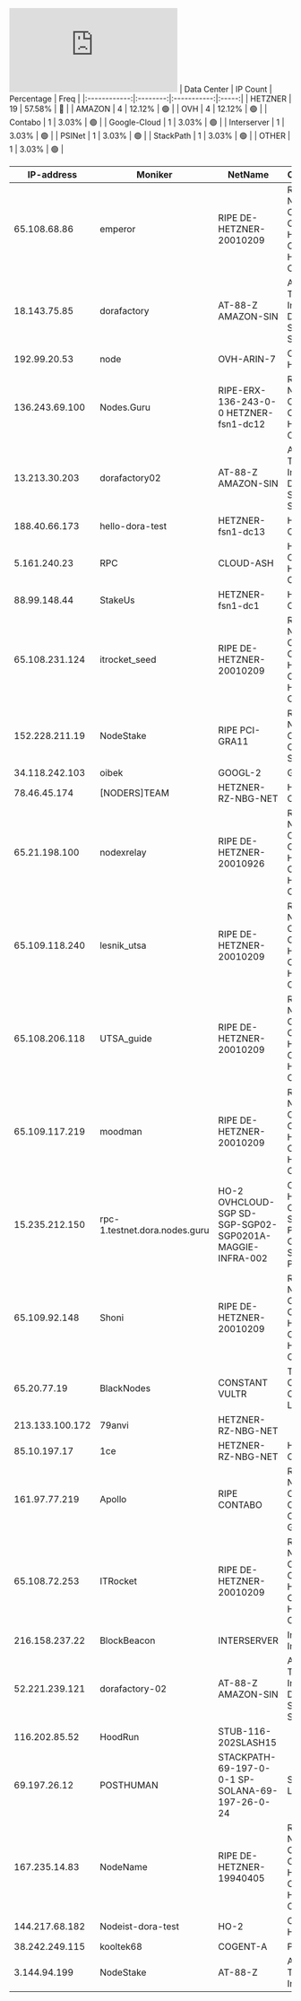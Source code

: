 ![Diagramm](https://github.com/obajay/StateSync-snapshots/blob/main/Projects/Dora/1/README.md)
| Data Center | IP Count | Percentage | Freq |
|:------------:|:--------:|:-----------:|:-----:|
| HETZNER | 19 | 57.58% | 🔴 |
| AMAZON | 4 | 12.12% | 🟢 |
| OVH | 4 | 12.12% | 🟢 |
| Contabo | 1 | 3.03% | 🟢 |
| Google-Cloud | 1 | 3.03% | 🟢 |
| Interserver | 1 | 3.03% | 🟢 |
| PSINet | 1 | 3.03% | 🟢 |
| StackPath | 1 | 3.03% | 🟢 |
| OTHER | 1 | 3.03% | 🟢 |

<!-- START_TABLE -->
| IP-address | Moniker | NetName | Organization |
|-------------|-------------|-------------|-------------|
| 65.108.68.86 | emperor | RIPE DE-HETZNER-20010209 | RIPE Network Coordination Centre Hetzner Online GmbH Hetzner Online GmbH |
| 18.143.75.85 | dorafactory | AT-88-Z AMAZON-SIN | Amazon Technologies Inc. Amazon Data Services Singapore |
| 192.99.20.53 | node | OVH-ARIN-7 | OVH Hosting, Inc. |
| 136.243.69.100 | Nodes.Guru | RIPE-ERX-136-243-0-0 HETZNER-fsn1-dc12 | RIPE Network Coordination Centre Hetzner Online GmbH |
| 13.213.30.203 | dorafactory02 | AT-88-Z AMAZON-SIN | Amazon Technologies Inc. Amazon Data Services Singapore |
| 188.40.66.173 | hello-dora-test | HETZNER-fsn1-dc13 | Hetzner Online GmbH |
| 5.161.240.23 | RPC | CLOUD-ASH | Hetzner Online GmbH Hetzner Online GmbH |
| 88.99.148.44 | StakeUs | HETZNER-fsn1-dc1 | Hetzner Online GmbH |
| 65.108.231.124 | itrocket_seed | RIPE DE-HETZNER-20010209 | RIPE Network Coordination Centre Hetzner Online GmbH Hetzner Online GmbH |
| 152.228.211.19 | NodeStake | RIPE PCI-GRA11 | RIPE Network Coordination Centre OVH SAS |
| 34.118.242.103 | oibek | GOOGL-2 | Google LLC |
| 78.46.45.174 | [NODERS]TEAM | HETZNER-RZ-NBG-NET | Hetzner Online GmbH |
| 65.21.198.100 | nodexrelay | RIPE DE-HETZNER-20010926 | RIPE Network Coordination Centre Hetzner Online GmbH Hetzner Online GmbH |
| 65.109.118.240 | lesnik_utsa | RIPE DE-HETZNER-20010209 | RIPE Network Coordination Centre Hetzner Online GmbH Hetzner Online GmbH |
| 65.108.206.118 | UTSA_guide | RIPE DE-HETZNER-20010209 | RIPE Network Coordination Centre Hetzner Online GmbH Hetzner Online GmbH |
| 65.109.117.219 | moodman | RIPE DE-HETZNER-20010209 | RIPE Network Coordination Centre Hetzner Online GmbH Hetzner Online GmbH |
| 15.235.212.150 | rpc-1.testnet.dora.nodes.guru | HO-2 OVHCLOUD-SGP SD-SGP-SGP02-SGP0201A-MAGGIE-INFRA-002 | OVH Hosting, Inc. OVH Singapore PTE. LTD OVH Singapore PTE. LTD |
| 65.109.92.148 | Shoni | RIPE DE-HETZNER-20010209 | RIPE Network Coordination Centre Hetzner Online GmbH Hetzner Online GmbH |
| 65.20.77.19 | BlackNodes | CONSTANT VULTR | The Constant Company, LLC |
| 213.133.100.172 | 79anvi | HETZNER-RZ-NBG-NET |  |
| 85.10.197.17 | 1ce | HETZNER-RZ-NBG-NET | Hetzner Online GmbH |
| 161.97.77.219 | Apollo | RIPE CONTABO | RIPE Network Coordination Centre Contabo GmbH |
| 65.108.72.253 | ITRocket | RIPE DE-HETZNER-20010209 | RIPE Network Coordination Centre Hetzner Online GmbH Hetzner Online GmbH |
| 216.158.237.22 | BlockBeacon | INTERSERVER | Interserver, Inc |
| 52.221.239.121 | dorafactory-02 | AT-88-Z AMAZON-SIN | Amazon Technologies Inc. Amazon Data Services Singapore |
| 116.202.85.52 | HoodRun | STUB-116-202SLASH15 |  |
| 69.197.26.12 | POSTHUMAN | STACKPATH-69-197-0-0-1 SP-SOLANA-69-197-26-0-24 | StackPath, LLC. |
| 167.235.14.83 | NodeName | RIPE DE-HETZNER-19940405 | RIPE Network Coordination Centre Hetzner Online GmbH Hetzner Online GmbH |
| 144.217.68.182 | Nodeist-dora-test | HO-2 | OVH Hosting, Inc. |
| 38.242.249.115 | kooltek68 | COGENT-A | PSINet, Inc. |
| 3.144.94.199 | NodeStake | AT-88-Z | Amazon Technologies Inc. |

<!-- END_TABLE -->